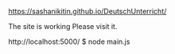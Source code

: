 https://sashanikitin.github.io/DeutschUnterricht/

The site is working
Please visit it.

http://localhost:5000/
$ node main.js